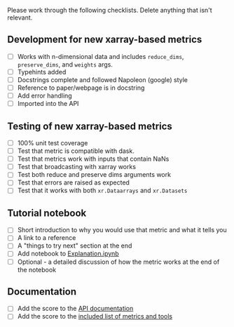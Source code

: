 Please work through the following checklists. Delete anything that isn't relevant.
## Development for new xarray-based metrics
- [ ] Works with n-dimensional data and includes `reduce_dims`, `preserve_dims`, and `weights` args.
- [ ] Typehints added
- [ ] Docstrings complete and followed Napoleon (google) style
- [ ] Reference to paper/webpage is in docstring
- [ ] Add error handling
- [ ] Imported into the API

## Testing of new xarray-based metrics
- [ ] 100% unit test coverage
- [ ] Test that metric is compatible with dask.
- [ ] Test that metrics work with inputs that contain NaNs
- [ ] Test that broadcasting with xarray works
- [ ] Test both reduce and preserve dims arguments work
- [ ] Test that errors are raised as expected
- [ ] Test that it works with both `xr.Dataarrays` and `xr.Datasets`

## Tutorial notebook 
- [ ] Short introduction to why you would use that metric and what it tells you
- [ ] A link to a reference
- [ ] A "things to try next" section at the end
- [ ] Add notebook to [Explanation.ipynb](https://github.com/nci/scores/blob/develop/tutorials/Explanation.ipynb)
- [ ] Optional - a detailed discussion of how the metric works at the end of the notebook

## Documentation
- [ ] Add the score to the [API documentation](https://github.com/nci/scores/blob/develop/docs/api.md)
- [ ] Add the score to the [included list of metrics and tools](https://github.com/nci/scores/blob/develop/docs/included.md)
